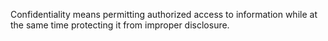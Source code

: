 Confidentiality means permitting authorized access to information while at the same time protecting it from improper disclosure.